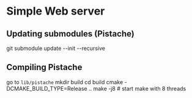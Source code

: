 # Simple Web server

## Updating submodules (Pistache)
git submodule update --init --recursive

## Compiling Pistache
go to `lib/pistache`
mkdir build
cd build
cmake -DCMAKE_BUILD_TYPE=Release ..
make -j8 # start make with 8 threads
